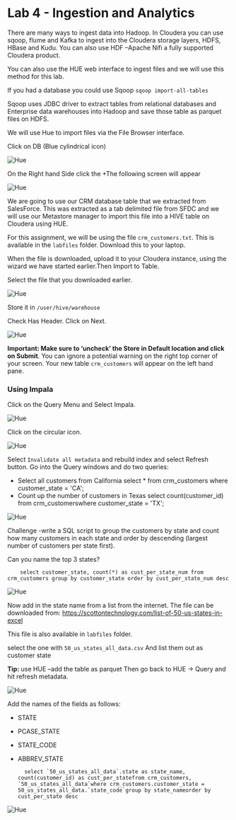 # Lab 4 - Ingestion and Analytics

There are many ways to ingest data into Hadoop. In Cloudera you can use sqoop, flume and Kafka to ingest into the Cloudera storage layers, HDFS, HBase and Kudu. You can also use HDF –Apache Nifi a fully supported Cloudera product.

You can also use the HUE web interface to ingest files and we will use this method for this lab.

If you had a database you could use Sqoop ``sqoop import-all-tables ``
	
Sqoop uses JDBC driver to extract tables from relational databases and Enterprise data warehouses into Hadoop and save those table as parquet files on HDFS.

We will use Hue to import files via the File Browser interface.

Click on DB (Blue cylindrical icon)

![Hue](./images/lab04-a.jpg)

On the Right hand Side click the +The following screen will appear

![Hue](./images/lab04-c.jpg)

We are going to use our CRM database table that we extracted from SalesForce. This was extracted as a tab delimited file from SFDC and we will use our Metastore manager to import this file into a HIVE table on Cloudera using HUE.

For this assignment, we will be using the file ``crm_customers.txt``. This is available in the ``labfiles`` folder. Download this to your laptop. 

When the file is downloaded, upload it to your Cloudera instance, using the wizard we have started earlier.Then Import to Table.

Select the file that you downloaded earlier.

![Hue](./images/lab04-d.jpg)

Store it in ``/user/hive/warehouse``

Check Has Header.
Click on Next.

![Hue](./images/lab04-e.jpg)

**Important: Make sure to ‘uncheck’ the Store in Default location and click on Submit**. You can ignore a potential warning on the right top corner of your screen. Your new table ``crm_customers`` will appear on the left hand pane. 

### Using Impala

Click on the Query Menu and Select Impala.

![Hue](./images/lab04-f.jpg)

Click on the circular icon. 

![Hue](./images/lab04-g.jpg)

Select ``Invalidate all metadata`` and rebuild index and select Refresh button. 
Go into the Query windows and do two queries:

* Select all customers from California
		select * from crm_customers 
		where customer_state = 'CA';
* Count up the number of customers in Texas
		select count(customer_id) from crm_customerswhere customer_state = 'TX';
		
![Hue](./images/lab04-h.jpg)

Challenge -write a SQL script to group the customers by state and count how many customers in each state and order by descending (largest number of customers per state first).

Can you name the top 3 states?

		select customer_state, count(*) as cust_per_state_num from crm_customers group by customer_state order by cust_per_state_num desc

![Hue](./images/lab04-i.jpg)

Now add in the state name from a list from the internet. The file can be downloaded from: https://scottontechnology.com/list-of-50-us-states-in-excel

This file is also available in ``labfiles`` folder.

select the one with ``50_us_states_all_data.csv`` And list them out as customer state

**Tip:** use  HUE –add the table as parquet Then go back to HUE -> Query and hit refresh metadata.

![Hue](./images/lab04-j.jpg)

Add the names of the fields as follows:
* STATE
* PCASE_STATE
* STATE_CODE
* ABBREV_STATE

		select `50_us_states_all_data`.state as state_name, count(customer_id) as cust_per_statefrom crm_customers, `50_us_states_all_data`where crm_customers.customer_state = 50_us_states_all_data.`state_code`group by state_nameorder by cust_per_state desc
		
![Hue](./images/lab04-k.jpg)





